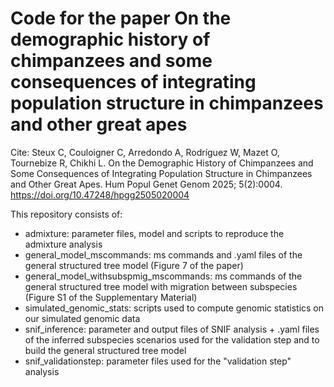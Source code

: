 # Code for the paper On the demographic history of chimpanzees and some consequences of integrating population structure in chimpanzees and other great apes

Cite: Steux C, Couloigner C, Arredondo A, Rodríguez W, Mazet O, Tournebize R, Chikhi L. On the Demographic History of Chimpanzees and Some Consequences of Integrating Population Structure in Chimpanzees and Other Great Apes. Hum Popul Genet Genom 2025; 5(2):0004. https://doi.org/10.47248/hpgg2505020004

This repository consists of:
- admixture: parameter files, model and scripts to reproduce the admixture analysis
- general_model_mscommands: ms commands and .yaml files of the general structured tree model (Figure 7 of the paper)
- general_model_withsubspmig_mscommands: ms commands of the general structured tree model with migration between subspecies (Figure S1 of the Supplementary Material)
- simulated_genomic_stats: scripts used to compute genomic statistics on our simulated genomic data
- snif_inference: parameter and output files of SNIF analysis + .yaml files of the inferred subspecies scenarios used for the validation step and to build the general structured tree model
- snif_validationstep: parameter files used for the "validation step" analysis

